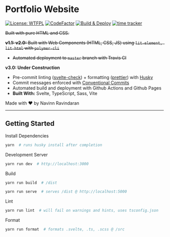 # Portfolio Website

[![License: WTFPL](https://img.shields.io/badge/License-WTFPL-brightgreen.svg)](http://www.wtfpl.net/about/) [![CodeFactor](https://www.codefactor.io/repository/github/navn-r/navn-r.github.io/badge/develop)](https://www.codefactor.io/repository/github/navn-r/navn-r.github.io/overview/develop) [![Build & Deploy](https://github.com/navn-r/navn-r.github.io/actions/workflows/main.yml/badge.svg?branch=develop)](https://github.com/navn-r/navn-r.github.io/actions/workflows/main.yml)  [![time tracker](https://wakatime.com/badge/github/navn-r/navn-r.github.io.svg)](https://wakatime.com/badge/github/navn-r/navn-r.github.io)

~~Built with pure HTML and CSS.~~  

~~**v1.1:** **v2.0:** Built with Web Components (HTML, CSS, JS) using `lit-element, lit-html` with `polymer-cli`~~
  - ~~Automated deployment to `master` branch with Travis CI~~


**v3.0: Under Construction**
  - Pre-commit linting ([svelte-check](https://github.com/sveltejs/language-tools/tree/master/packages/svelte-check)) + formatting ([prettier](https://prettier.io/)) with [Husky](https://typicode.github.io/husky)
  - Commit messages enforced with [Conventional Commits](https://www.conventionalcommits.org/)
  - Automated build and deployment with Github Actions and Github Pages
  - **Built With:** Svelte, TypeScript, Sass, Vite

Made with ❤️ by Navinn Ravindaran

---

## Getting Started

Install Dependencies
```sh
yarn  # runs husky install after completion
```

Development Server
```sh
yarn run dev  # http://localhost:3000
```

Build
```sh
yarn run build  # /dist

yarn run serve  # serves /dist @ http://localhost:5000
```

Lint
```sh
yarn run lint  # will fail on warnings and hints, uses tsconfig.json
```

Format
```sh
yarn run format  # formats .svelte, .ts, .scss @ /src
```
